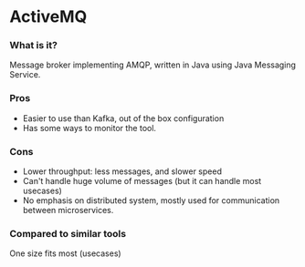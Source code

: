 # ActiveMQ


### What is it?
Message broker implementing AMQP, written in Java using Java Messaging Service. 

### Pros
- Easier to use than Kafka, out of the box configuration
- Has some ways to monitor the tool.

### Cons
- Lower throughput: less messages, and slower speed
- Can't  handle huge volume of messages (but it can handle most usecases)
- No emphasis on distributed system, mostly used for communication between microservices.

### Compared to similar tools
One size fits most (usecases)